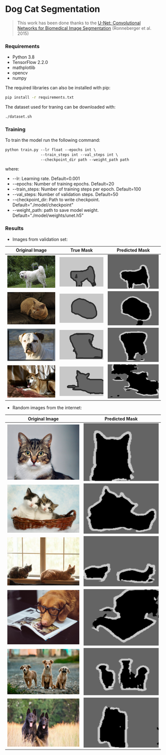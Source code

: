 # Dog Cat Segmentation
> This work has been done thanks to the [U-Net: Convolutional Networks for Biomedical Image Segmentation](https://arxiv.org/abs/1505.04597) (Ronneberger et al. 2015)

### Requirements
 
- Python 3.8
- TensorFlow 2.2.0
- mathplotlib
- opencv
- numpy

The required libraries can also be installed with pip:
```bash
pip install -r requirements.txt
```
The dataset used for traning can be downloaded with:
```bash
./dataset.sh
```

### Training
To train the model run the following command:
```
python train.py --lr float --epochs int \
                --train_steps int --val_steps int \ 
                --checkpoint_dir path --weight_path path
```
where:
  - --lr: Learning rate. Default=0.001
  - --epochs: Number of training epochs. Default=20
  - --train_steps: Number of training steps per epoch. Default=100
  - --val_steps: Number of validation steps. Default=50
  - --checkpoint_dir: Path to write checkpoint. Default="./model/checkpoint"
  - --weight_path: path to save model weight. Default="./model/weights/unet.h5"

### Results
- Images from validation set:

Original Image | True Mask | Predicted Mask
:-------------:|:---------:|:--------------:
![](examples/Original_Image_1.png) |![](examples/True_Mask_1.png) |![](results/Predicted_Mask_1.png)
![](examples/Original_Image_3.png) |![](examples/True_Mask_3.png) |![](results/Predicted_Mask_3.png)
![](examples/Original_Image_4.png) |![](examples/True_Mask_4.png) |![](results/Predicted_Mask_4.png)
![](examples/Original_Image_5.png) |![](examples/True_Mask_5.png) |![](results/Predicted_Mask_5.png) 


- Random images from the internet:

Original Image | Predicted Mask
:-------------:|:--------------:
![](examples/cat_2.jpeg) | ![](results/cat_2_mask.png)
![](examples/cat_3.jpeg) | ![](results/cat_3_mask.png)
![](examples/cat_4.jpeg) | ![](results/cat_4_mask.png)
![](examples/dog_3.jpeg) | ![](results/dog_3_mask.png)
![](examples/dog_4.jpeg) | ![](results/dog_4_mask.png)
![](examples/dog_5.jpeg) | ![](results/dog_5_mask.png)



